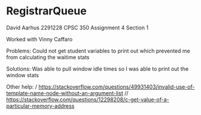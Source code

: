 # RegistrarQueue
David Aarhus
2291228
CPSC 350 Assignment 4
Section 1

Worked with Vinny Caffaro

Problems:
Could not get student variables to print out which prevented me from calculating
the waitime stats

Solutions:
Was able to pull window idle times so I was able to print out the window stats

Other help:
/ https://stackoverflow.com/questions/49931403/invalid-use-of-template-name-node-without-an-argument-list
// https://stackoverflow.com/questions/12298208/c-get-value-of-a-particular-memory-address
